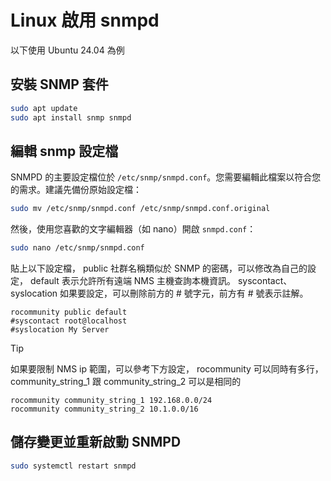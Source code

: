 
# Linux 啟用 snmpd

以下使用 Ubuntu 24.04 為例

##  安裝 SNMP 套件

```bash
sudo apt update
sudo apt install snmp snmpd
```

## 編輯 snmp 設定檔

SNMPD 的主要設定檔位於 `/etc/snmp/snmpd.conf`。您需要編輯此檔案以符合您的需求。建議先備份原始設定檔：

```bash
sudo mv /etc/snmp/snmpd.conf /etc/snmp/snmpd.conf.original
```

然後，使用您喜歡的文字編輯器（如 nano）開啟 `snmpd.conf`：

```bash
sudo nano /etc/snmp/snmpd.conf
```

貼上以下設定檔，  public 社群名稱類似於 SNMP 的密碼，可以修改為自己的設定， default 表示允許所有遠端 NMS 主機查詢本機資訊。
syscontact、syslocation 如果要設定，可以刪除前方的 # 號字元，前方有 # 號表示註解。

```
rocommunity public default
#syscontact root@localhost
#syslocation My Server
```


>[!Tip]
>如果要限制 NMS ip 範圍，可以參考下方設定， rocommunity 可以同時有多行，community_string_1 跟 community_string_2 可以是相同的
>```
>rocommunity community_string_1 192.168.0.0/24
>rocommunity community_string_2 10.1.0.0/16
>```


## 儲存變更並重新啟動 SNMPD

```bash
sudo systemctl restart snmpd
```
